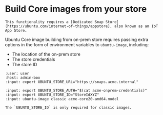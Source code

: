 # Build Core images from your store

```{warning}
This functionality requires a [Dedicated Snap Store](https://ubuntu.com/internet-of-things/appstore), also known as an IoT App Store.
```

Ubuntu Core image building from on-prem store requires passing extra options in
the form of environment variables to `ubuntu-image`, including:

* The location of the on-prem store
* The store credentials
* The store ID

```{terminal}
:user: user
:host: admin-box
:input: export UBUNTU_STORE_URL="https://snaps.acme.internal"

:input: export UBUNTU_STORE_AUTH="$(cat acme-onprem-credentials)"
:input: export UBUNTU_STORE_ID="StoreIdXYZ"
:input: ubuntu-image classic acme-core20-amd64.model
```

```{note}
The `UBUNTU_STORE_ID` is only required for classic images.
```